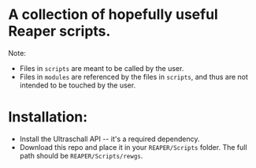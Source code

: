 # A collection of hopefully useful Reaper scripts.
Note:
- Files in `scripts` are meant to be called by the user.
- Files in `modules` are referenced by the files in `scripts`, and thus are not intended to be touched by the user.

# Installation: 
- Install the Ultraschall API -- it's a required dependency.
- Download this repo and place it in your `REAPER/Scripts` folder. The full path should be `REAPER/Scripts/rewgs`.

